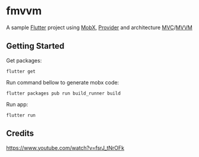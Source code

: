 # fmvvm

A sample [Flutter](flutter.dev/) project using [MobX](https://pub.dev/packages/mobx), [Provider](https://pub.dev/packages/provider) and architecture [MVC](https://en.wikipedia.org/wiki/Model%E2%80%93view%E2%80%93controller)/[MVVM](https://en.wikipedia.org/wiki/Model%E2%80%93view%E2%80%93viewmodel)

## Getting Started

Get packages:

    flutter get

Run command bellow to generate mobx code:

    flutter packages pub run build_runner build

Run app:

    flutter run

## Credits

https://www.youtube.com/watch?v=fsrJ_tNrOFk